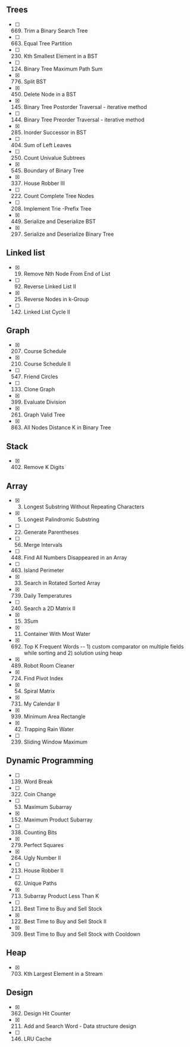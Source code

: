 ## Trees
- [ ] 669. Trim a Binary Search Tree
- [ ] 663. Equal Tree Partition
- [ ] 230. Kth Smallest Element in a BST
- [ ] 124. Binary Tree Maximum Path Sum
- [x] 776. Split BST
- [x] 450. Delete Node in a BST
- [x] 145. Binary Tree Postorder Traversal - iterative method
- [ ] 144. Binary Tree Preorder Traversal - iterative method
- [x] 285. Inorder Successor in BST
- [ ] 404. Sum of Left Leaves
- [ ] 250. Count Univalue Subtrees
- [x] 545. Boundary of Binary Tree
- [x] 337. House Robber III
- [ ] 222. Count Complete Tree Nodes
- [ ] 208. Implement Trie -Prefix Tree
- [x] 449. Serialize and Deserialize BST
- [x] 297. Serialize and Deserialize Binary Tree

## Linked list
- [x] 19. Remove Nth Node From End of List
- [ ] 92. Reverse Linked List II
- [x] 25. Reverse Nodes in k-Group
- [ ] 142. Linked List Cycle II

## Graph
- [x] 207. Course Schedule
- [x] 210. Course Schedule II
- [ ] 547. Friend Circles
- [ ] 133. Clone Graph
- [x] 399. Evaluate Division
- [x] 261. Graph Valid Tree
- [x] 863. All Nodes Distance K in Binary Tree

## Stack
- [x] 402. Remove K Digits

## Array
- [x] 3. Longest Substring Without Repeating Characters
- [x] 5. Longest Palindromic Substring
- [ ] 22. Generate Parentheses
- [ ] 56. Merge Intervals
- [ ] 448. Find All Numbers Disappeared in an Array
- [ ] 463. Island Perimeter
- [x] 33. Search in Rotated Sorted Array
- [x] 739. Daily Temperatures
- [ ] 240. Search a 2D Matrix II
- [x] 15. 3Sum
- [x] 11. Container With Most Water
- [x] 692. Top K Frequent Words  -- 1) custom comparator on multiple fields while sorting and 2) solution using heap
- [x] 489. Robot Room Cleaner
- [x] 724. Find Pivot Index
- [x] 54. Spiral Matrix
- [x] 731. My Calendar II
- [x] 939. Minimum Area Rectangle
- [x] 42. Trapping Rain Water
- [ ] 239. Sliding Window Maximum

## Dynamic Programming
- [ ] 139. Word Break
- [ ] 322. Coin Change
- [ ] 53. Maximum Subarray
- [x] 152. Maximum Product Subarray
- [ ] 338. Counting Bits
- [x] 279. Perfect Squares
- [x] 264. Ugly Number II
- [ ] 213. House Robber II
- [ ] 62. Unique Paths
- [x] 713. Subarray Product Less Than K
- [ ] 121. Best Time to Buy and Sell Stock
- [x] 122. Best Time to Buy and Sell Stock II
- [x] 309. Best Time to Buy and Sell Stock with Cooldown

## Heap
- [x] 703. Kth Largest Element in a Stream

## Design
- [x] 362. Design Hit Counter
- [x] 211. Add and Search Word - Data structure design
- [ ] 146. LRU Cache
